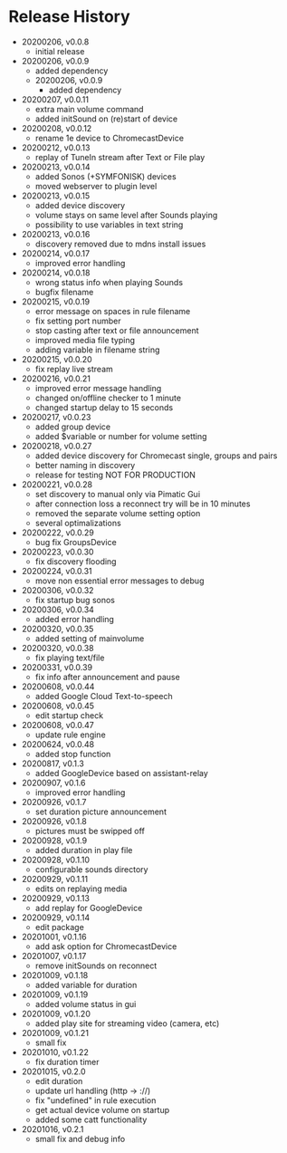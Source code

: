 # Release History

* 20200206, v0.0.8
	* initial release
* 20200206, v0.0.9
	* added dependency
	* 20200206, v0.0.9
		* added dependency
* 20200207, v0.0.11
	* extra main volume command
	* added initSound on (re)start of device
* 20200208, v0.0.12
	* rename 1e device to ChromecastDevice
* 20200212, v0.0.13
	* replay of TuneIn stream after Text or File play
* 20200213, v0.0.14
	* added Sonos (+SYMFONISK) devices
	* moved webserver to plugin level
* 20200213, v0.0.15
	* added device discovery
	* volume stays on same level after Sounds playing
	* possibility to use variables in text string
* 20200213, v0.0.16
	* discovery removed due to mdns install issues
* 20200214, v0.0.17
	* improved error handling
* 20200214, v0.0.18
	* wrong status info when playing Sounds
	* bugfix filename
* 20200215, v0.0.19
	* error message on spaces in rule filename
	* fix setting port number
	* stop casting after text or file announcement
	* improved media file typing
	* adding variable in filename string
* 20200215, v0.0.20
	* fix replay live stream
* 20200216, v0.0.21
	* improved error message handling
	* changed on/offline checker to 1 minute
	* changed startup delay to 15 seconds
* 20200217, v0.0.23
	* added group device
	* added $variable or number for volume setting
* 20200218, v0.0.27
	* added device discovery for Chromecast single, groups and pairs
	* better naming in discovery
	* release for testing NOT FOR PRODUCTION
* 20200221, v0.0.28
	* set discovery to manual only via Pimatic Gui
	* after connection loss a reconnect try will be in 10 minutes
	* removed the separate volume setting option
	* several optimalizations
* 20200222, v0.0.29
	* bug fix GroupsDevice
* 20200223, v0.0.30
	* fix discovery flooding
* 20200224, v0.0.31
	* move non essential error messages to debug
* 20200306, v0.0.32
	* fix startup bug sonos
* 20200306, v0.0.34
	* added error handling
* 20200320, v0.0.35
	* added setting of mainvolume
* 20200320, v0.0.38
	* fix playing text/file
* 20200331, v0.0.39
	* fix info after announcement and pause
* 20200608, v0.0.44
	* added Google Cloud Text-to-speech
* 20200608, v0.0.45
	* edit startup check
* 20200608, v0.0.47
	* update rule engine
* 20200624, v0.0.48
	* added stop function
* 20200817, v0.1.3
	* added GoogleDevice based on assistant-relay
* 20200907, v0.1.6
	* improved error handling
* 20200926, v0.1.7
	* set duration picture announcement
* 20200926, v0.1.8
	* pictures must be swipped off
* 20200928, v0.1.9
	* added duration in play file
* 20200928, v0.1.10
	* configurable sounds directory
* 20200929, v0.1.11
	* edits on replaying media
* 20200929, v0.1.13
	* add replay for GoogleDevice
* 20200929, v0.1.14
	* edit package
* 20201001, v0.1.16
	* add ask option for ChromecastDevice
* 20201007, v0.1.17
	* remove initSounds on reconnect
* 20201009, v0.1.18
	* added variable for duration
* 20201009, v0.1.19
	* added volume status in gui
* 20201009, v0.1.20
	* added play site for streaming video (camera, etc)
* 20201009, v0.1.21
	* small fix
* 20201010, v0.1.22
	* fix duration timer
* 20201015, v0.2.0
	* edit duration
	* update url handling (http -> ://)
	* fix "undefined" in rule execution
	* get actual device volume on startup
	* added some catt functionality
* 20201016, v0.2.1
	* small fix and debug info
